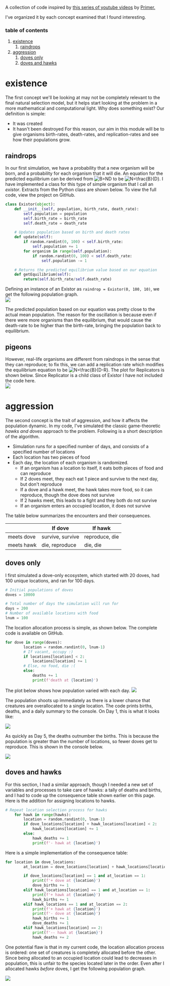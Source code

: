 A collection of code inspired by [this series of youtube videos](https://www.youtube.com/watch?v=oDvzbBRiNlA&list=PLKortajF2dPBWMIS6KF4RLtQiG6KQrTdB) by [Primer.](https://www.youtube.com/channel/UCKzJFdi57J53Vr_BkTfN3uQ)

I've organized it by each concept examined that I found interesting.

### table of contents
1. [existence](#existence)
    1. [raindrops](#raindrops)
2. [aggression](#aggression)
    1. [doves only](#dovesonly)
    2. [doves and hawks](#dovesandhawks)

# existence <a name="existence"></a>
The first concept we'll be looking at may not be completely relevant to the final natural selection model, but it helps start looking at the problem in a more mathematical and computational light. Why does something exist? Our definition is simple:
* It was created
* It hasn't been destroyed
For this reason, our aim in this module will be to give organisms birth-rates, death-rates, and replication-rates and see how their populations grow. 
## raindrops <a name="raindrops"></a>
In our first simulation, we have a probability that a new organism will be born, and a probability for each organism that it will die. An equation for the predicted equilibrium can be derived from ![B=ND](https://render.githubusercontent.com/render/math?math=B%3DND) to be ![N=\frac{B}{D}](https://render.githubusercontent.com/render/math?math=N%3D%5Cfrac%7BB%7D%7BD%7D). I have implemented a class for this type of simple organism that I call an _existor_. Extracts from the Python class are shown below. To view the full code, view the project on GitHub. 

```python
class Existor(object):
    def __init__(self, population, birth_rate, death_rate):
        self.population = population
        self.birth_rate = birth_rate
        self.death_rate = death_rate

    # Updates population based on birth and death rates
    def update(self):
        if random.randint(0, 100) < self.birth_rate:
            self.population += 1
        for organism in range(self.population):
            if random.randint(0, 100) < self.death_rate:
                self.population -= 1

    # Returns the predicted equilibrium value based on our equation
    def getEquilibrium(self):
        return(self.birth_rate/self.death_rate)
```
Defining an instance of an Existor as `raindrop = Existor(0, 100, 10)`, we get the following population graph.\
![](resources/raindrop.png)

The predicted population based on our equation was pretty close to the actual mean population. The reason for the oscillation is because even if there were more organisms than the equilibrium, that would cause the death-rate to be higher than the birth-rate, bringing the population back to equilibrium. 

## pigeons <a name="pigeons"></a>
However, real-life organisms are different from raindrops in the sense that they can reproduce; to fix this, we can add a replication rate which modifies the equilibrium equation to be ![N=\frac{B}{D-R}](https://render.githubusercontent.com/render/math?math=N%3D%5Cfrac%7BB%7D%7BD-R%7D). The plot for Replicators is shown below. Since Replicator is a child class of Existor I have not included the code here. \
![](resources/pigeon.png)

# aggression <a name="aggression"></a>
The second concept is the trait of aggression, and how it affects the population dynamic. In my code, I've simulated the classic game-theoretic _hawks and doves_ approach to the problem. Following is a short description of the algorithm. 
* Simulation runs for a specified number of days, and consists of a specified number of locations
* Each location has two pieces of food
* Each day, the location of each organism is randomized.
  * If an organism has a location to itself, it eats both pieces of food and can reproduce
  * If 2 doves meet, they each eat 1 piece and survive to the next day, but don't reproduce
  * If a dove and a hawk meet, the hawk takes more food, so it can reproduce, though the dove does not survive
  * If 2 hawks meet, this leads to a fight and they both do not survive
  * If an organism enters an occupied location, it does not survive

The table below summarizes the encounters and their consequences. 


|      | If dove            | If hawk           |
|------|------------------|----------------|
| meets dove | survive, survive | reproduce, die |
| meets hawk | die, reproduce   | die, die       |

## doves only <a name="dovesonly"></a>
I first simulated a dove-only ecosystem, which started with 20 doves, had 100 unique locations, and ran for 100 days. 

```python
# Initial populations of doves
doves = 10000

# Total number of days the simulation will run for
days = 200
# Number of available locations with food
lnum = 100
```
The location allocation process is simple, as shown below. The complete code is available on GitHub. 

```python
for dove in range(doves):
        location = random.randint(0, lnum-1)
        # If vacant, occupy :)
        if locations[location] < 2:
            locations[location] += 1
        # Else, no food, die :(
        else:
            deaths += 1
            print(f'death at {location}')
```

The plot below shows how population varied with each day.
![](resources/plot.png)

The population shoots up immediately as there is a lower chance that creatures are overallocated to a single location. The code prints births, deaths, and a daily summary to the console. On Day 1, this is what it looks like:

![](resources/day1.png)

As quickly as Day 5, the deaths outnumber the births. This is because the population is greater than the number of locations, so fewer doves get to reproduce. This is shown in the console below.

![](resources/day5.png)

## doves and hawks <a name="dovesandhawks"></a>

For this section, I had a similar approach, though I needed a new set of variables and processes to take care of hawks: a tally of deaths and births, and I had to code up the consequence table shown earlier on this page. Here is the addition for assigning locations to hawks.

```python
# Repeat location selection process for hawks
    for hawk in range(hawks):
        location = random.randint(0, lnum-1)
        if dove_locations[location] + hawk_locations[location] < 2:
            hawk_locations[location] += 1
        else:
            hawk_deaths += 1
            print(f'- hawk at {location}')
```

Here is a simple implementation of the consequence table:

```python
for location in dove_locations:
        at_location = dove_locations[location] + hawk_locations[location]

        if dove_locations[location] == 1 and at_location == 1:
            print(f'+ dove at {location}')
            dove_births += 1
        elif hawk_locations[location] == 1 and at_location == 1:
            print(f'+ hawk at {location}')
            hawk_births += 1
        elif hawk_locations == 1 and at_location == 2:
            print(f'+ hawk at {location}')
            print(f'- dove at {location}')
            hawk_births += 1
            dove_deaths += 1
        elif hawk_locations[location] == 2:
            print(f'-- hawk at {location}')
            hawk_deaths += 2
```
One potential flaw is that in my current code, the location allocation process is ordered: one set of creatures is completely allocated before the other. Since being allocated to an occupied location could lead to decreases in population, this is unfair to the species located later in the order. Even after I allocated hawks _before_ doves, I get the following population graph. 

![](resources/plot2.png)

